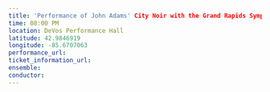 ```yaml
---
title: 'Performance of John Adams' City Noir with the Grand Rapids Symphony'
time: 08:00 PM
location: DeVos Performance Hall
latitude: 42.9846919
longitude: -85.6707063
performance_url: 
ticket_information_url: 
ensemble: 
conductor: 
---
```

